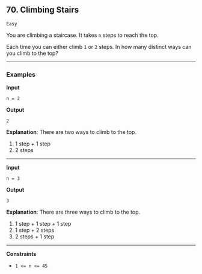 ## 70. Climbing Stairs

`Easy`

You are climbing a staircase. It takes `n` steps to reach the top.

Each time you can either climb `1` or `2` steps. In how many distinct ways can you climb to the top?

---

### Examples

**Input**
```
n = 2
```

**Output**
```
2
```

**Explanation**: There are two ways to climb to the top.
1. 1 step + 1 step
2. 2 steps

---

**Input**
```
n = 3
```

**Output**
```
3
```

**Explanation**: There are three ways to climb to the top.
1. 1 step + 1 step + 1 step
2. 1 step + 2 steps
3. 2 steps + 1 step

---

**Constraints**
* <code>1 <= n <= 45</code>
